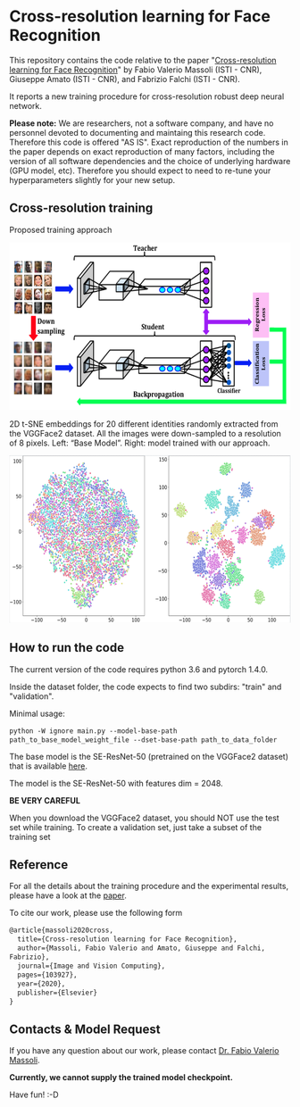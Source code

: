 # Cross-resolution learning for Face Recognition

This repository contains the code relative to the paper "[Cross-resolution learning for Face Recognition](https://www.sciencedirect.com/science/article/pii/S0262885620300597)" by Fabio Valerio Massoli (ISTI - CNR), Giuseppe Amato (ISTI - CNR), and Fabrizio Falchi (ISTI - CNR).

It reports a new training procedure for cross-resolution robust deep neural network. 

**Please note:** 
We are researchers, not a software company, and have no personnel devoted to documenting and maintaing this research code. Therefore this code is offered "AS IS". Exact reproduction of the numbers in the paper depends on exact reproduction of many factors, including the version of all software dependencies and the choice of underlying hardware (GPU model, etc). Therefore you should expect to need to re-tune your hyperparameters slightly for your new setup.

## Cross-resolution training

Proposed training approach

<p align="center">
<img src="https://github.com/fvmassoli/cross-resolution-face-recognition/blob/master/images/paper_training_algorithm.png"  alt="t-SNE" width="600" height="300">
</p>


2D t-SNE embeddings for 20 different identities randomly extracted from the VGGFace2 dataset. All the images were down-sampled to a resolution of 8 pixels. Left: “Base Model”. Right: model trained with our approach.

<p align="center">
<img src="https://github.com/fvmassoli/cross-resolution-face-recognition/blob/master/images/vggface_tsne_base_ft_models_8.png" alt="t-SNE" width="700" height="300">
</p>

## How to run the code
The current version of the code requires python 3.6 and pytorch 1.4.0.

Inside the dataset folder, the code expects to find two subdirs: "train" and "validation".

Minimal usage:

```
python -W ignore main.py --model-base-path path_to_base_model_weight_file --dset-base-path path_to_data_folder 
```

The base model is the SE-ResNet-50 (pretrained on the VGGFace2 dataset) that is available [here](https://github.com/fvmassoli/cross-resolution-face-recognition/releases/tag/v1.0).

The model is the SE-ResNet-50 with features dim = 2048.

**BE VERY CAREFUL**

When you download the VGGFace2 dataset, you should NOT use the test set while training. To create a validation set, just take a subset of the training set

## Reference
For all the details about the training procedure and the experimental results, please have a look at the [paper](https://www.sciencedirect.com/science/article/pii/S0262885620300597).

To cite our work, please use the following form

```
@article{massoli2020cross,
  title={Cross-resolution learning for Face Recognition},
  author={Massoli, Fabio Valerio and Amato, Giuseppe and Falchi, Fabrizio},
  journal={Image and Vision Computing},
  pages={103927},
  year={2020},
  publisher={Elsevier}
}
```

## Contacts & Model Request
If you have any question about our work, please contact [Dr. Fabio Valerio Massoli](mailto:fabio.massoli@isti.cnr.it). 

**Currently, we cannot supply the trained model checkpoint.**

Have fun! :-D
